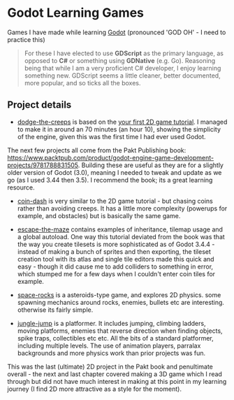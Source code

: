 # Godot Learning Games

Games I have made while learning [Godot](https://godotengine.org/) (pronounced 'GOD OH' - I need to practice this)

> For these I have elected to use **GDScript** as the primary language, as opposed to **C#** or something using **GDNative** (e.g. Go). Reasoning being that while I am a very proficient C# developer, I enjoy learning something new. GDScript seems a little cleaner, better documented, more popular, and so ticks all the boxes.

## Project details

- [dodge-the-creeps](./dodge-the-creeps/) is based on the [your first 2D game tutorial](https://docs.godotengine.org/en/stable/getting_started/first_2d_game/index.html). I managed to make it in around an 70 minutes (an hour 10), showing the simplicity of the engine, given this was the first time I had ever used Godot.

The next few projects all come from the Pakt Publishing book: https://www.packtpub.com/product/godot-engine-game-development-projects/9781788831505. Building these are useful as they are for a slightly older version of Godot (3.0), meaning I needed to tweak and update as we go (as I used 3.44 then 3.5). I recommend the book; its a great learning resource.

- [coin-dash](./coin-dash/) is very similar to the 2D game tutorial - but chasing coins rather than avoiding creeps. It has a little more complexity (powerups for example, and obstacles) but is basically the same game.

- [escape-the-maze](./escape-the-maze/) contains examples of inheritance, tilemap usage and a global autoload. One way this tutorial deviated from the book was that the way you create tilesets is more sophisticated as of Godot 3.4.4 - instead of making a bunch of sprites and then exporting, the tileset creation tool with its atlas and single tile editors made this quick and easy - though it did cause me to add colliders to something in error, which stumped me for a few days when I couldn't enter coin tiles for example.

- [space-rocks](./space-rocks/) is a asteroids-type game, and explores 2D physics. some spawning mechanics around rocks, enemies, bullets etc are interesting. otherwise its fairly simple.

- [jungle-jump](./jungle-jump/) is a platformer. It includes jumping, climbing ladders, moving platforms, enemies that reverse direction when finding objects, spike traps, collectibles etc etc. All the bits of a standard platformer, including multiple levels. The use of animation players, parralax backgrounds and more physics work than prior projects was fun. 

This was the last (ultimate) 2D project in the Pakt book and penultimate overall - the next and last chapter covered making a 3D game which I read through but did not have much interest in making at this point in my learning journey (I find 2D more attractive as a style for the moment).